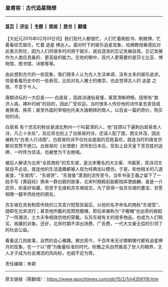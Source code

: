 ### 皇甫容：古代追星随想

---

#### [首页](../../../..?n4356119) &nbsp;|&nbsp; [评论](../../../../../epoch-comment?n4356119) &nbsp;|&nbsp; [专题](../../../../../epoch-special?n4356119) &nbsp;|&nbsp; [禁闻](../../../../../epoch-news?n4356119) &nbsp;|&nbsp; [禁书](../../../../../books?n4356119) &nbsp;|&nbsp; [翻墙](https://github.com/gfw-breaker/nogfw/blob/master/README.md?n4356119)


<div class="post_content" id="artbody" itemprop="articleBody">
 <!-- article content begin -->
 <p>
  【大纪元2015年02月01日讯】我们现代人都很忙，人们忙着刷脸书、刷微博，忙着看综艺娱乐，忙着
  <ok href="https://www.epochtimes.com/gb/tag/%E8%BF%BD%E6%98%9F.html">
   追星
  </ok>
  捧达人。面对时下的娱乐追星现象，哈佛教授桑德拉对此表示担忧，因为人们将很多时间用于娱乐，就会逐渐的忘记发展自我，忘记发展作为人类应具备的、更高级的能力。在他的眼中，现代人更需要的是莎士比亚、博物馆、图书馆、诗歌等等。
 </p>
 <p>
  由此想到古代的一些现象，我们很多人认为古人生活单调，没有太多的娱乐追求。但是看看历史中的一些表现，比如对名人雅士的推崇，也会觉得古人的
  <ok href="https://www.epochtimes.com/gb/tag/%E8%BF%BD%E6%98%9F.html">
   追星
  </ok>
  之情，不亚于今人。
 </p>
 <p>
  唐朝诗坛的一大巨星——
  <ok href="https://www.epochtimes.com/gb/tag/%E7%99%BD%E5%B1%85%E6%98%93.html">
   白居易
  </ok>
  ，因其诗通俗易懂，寓意清晰明畅，因带有“救济人病，裨补时阙”的目的，因此广受欢迎。当时很多人传抄他的诗作拿去卖钱或者换酒、换茶；甚至外国的宰相也托来大唐朝拜的商人，以百金一篇的奇价，购买他的诗。
 </p>
 <p>
  <ok href="https://www.epochtimes.com/gb/tag/%E7%99%BD%E5%B1%85%E6%98%93.html">
   白居易
  </ok>
  有个忠实的粉丝是湖北荆州一个叫葛清的人，他“自颈以下遍刺白居易舍人诗，凡三十余处”，及后背也刻上了白居易的诗，还请人配了图，图文并茂，因此被称为“白舍人行诗图”。白居易的诗不仅社会底层的百姓喜欢，就连当时的唐宣宗都对其赞不绝口。白居易的《长恨歌》流传到日本后，受到上自天皇下至百姓的追捧，一时传为佳话，也被誉为千古绝唱。
 </p>
 <p>
  被后人解读为北宋“全民商标”的苏东坡，是北宋著名的大文豪、书画家，其诗词文赋自不必说，就连他的生活逸趣都被人视为经典加以模仿。于是，和他相关的几道美食，“东坡肉”、“东坡饼”、“东坡鱼”潇洒的流传至今。当年书圣王羲之留下了一段手写《黄庭经》换来一群白鹅的故事，北宋时期殿前副都指挥使姚麟，虽是一介武将，却喜好收藏，但苦于无缘和苏东坡结交。为了获得一张苏东坡的墨宝，甘愿相赠一腿羊肉给他的朋友。
 </p>
 <p>
  苏东坡在具有制壶传统的江苏宜兴短暂驻留后，以他的名字命名的商标“东坡壶”，随即在北宋流行；甚至他所戴的高筒短檐帽，即后来被称为“子瞻帽”也出奇的掀起了一阵潮流，士大夫争相效仿他的穿戴。与苏东坡有关的很多物品，也成为人们购买、收藏的对象。还好，北宋时期不讲出场费、广告费，一代大文豪无偿的引领了的社会公益。
 </p>
 <p>
  看看这几则故事，自然的会心雅趣。拂古观今，千百年来无论哪朝哪代都有追星捧月的现象，在一个以“德”为衡量标准的时代，附雅之风自然推高了世人的眼界，文人才子成为社会潮流的风向标，也就不足为奇。
 </p>
 <p>
  责任编辑：朱颖
 </p>
 <!-- article content end -->
 <div id="below_article_ad">
 </div>
</div>


---

原文链接（需翻墙）：https://www.epochtimes.com/gb/15/2/1/n4356119.htm